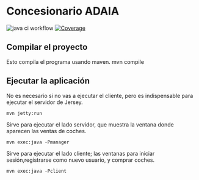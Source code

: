 **Concesionario ADAIA**
=======================

![java ci workflow](https://github.com/asierbrizu/BSPQ22-S01/actions/workflows/java-ci.yml/badge.svg)
[![Coverage](https://sonarcloud.io/api/project_badges/measure?project=asierbrizu_BSPQ22-S01&metric=coverage)](https://sonarcloud.io/summary/new_code?id=asierbrizu_BSPQ22-S01)

Compilar el proyecto
--------------------

Esto compila el programa usando maven.
	mvn compile 

Ejecutar la aplicación
----------------------

No es necesario si no vas a ejecutar el cliente, pero es indispensable para ejecutar el servidor de Jersey.
	
	mvn jetty:run 

Sirve para ejecutar el lado servidor, que muestra la ventana donde aparecen las ventas de coches.

	mvn exec:java -Pmanager

Sirve para ejecutar el lado cliente; las ventanas para iniciar sesión,registrarse como nuevo usuario, y comprar coches.	

	mvn exec:java -Pclient
